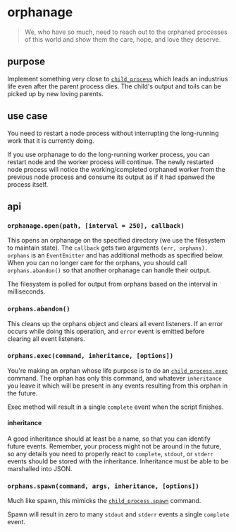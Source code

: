 orphanage
=========

> We, who have so much, need to reach out to the orphaned processes of this world and show them the care, hope, and love they deserve.

## purpose

Implement something very close to [`child_process`](http://nodejs.org/api/child_process.html) which leads an industrius life even after the parent process dies. The child's output and toils can be picked up by new loving parents.

## use case

You need to restart a node process without interrupting the long-running work that it is currently doing. 

If you use orphanage to do the long-running worker process, you can restart node and the worker process will continue. The newly restarted node process will notice the working/completed orphaned worker from the previous node process and consume its output as if it had spanwed the process itself.

## api

### `orphanage.open(path, [interval = 250], callback)`

This opens an orphanage on the specified directory (we use the filesystem to maintain state). The `callback` gets two arguments `(err, orphans).` `orphans` is an `EventEmitter` and has additional methods as specified below. When you can no longer care for the orphans, you should call `orphans.abandon()` so that another orphanage can handle their output.

The filesystem is polled for output from orphans based on the interval in milliseconds.

### `orphans.abandon()`

This cleans up the orphans object and clears all event listeners. If an error occurs while doing this operation, and `error` event is emitted before clearing all event listeners.

### `orphans.exec(command, inheritance, [options])`

You're making an orphan whose life purpose is to do an [`child_process.exec`](http://nodejs.org/api/child_process.html#child_process_child_process_exec_command_options_callback) command. The orphan has only this command, and whatever `inheritance` you leave it which will be present in any events resulting from this orphan in the future.

Exec method will result in a single `complete` event when the script finishes.

#### inheritance

A good inheritance should at least be a name, so that you can identify future events. Remember, your process might not be around in the future, so any details you need to properly react to `complete`, `stdout`, or `stderr` events should be stored with the inheritance. Inheritance must be able to be marshalled into JSON.

### `orphans.spawn(command, args, inheritance, [options])`

Much like spawn, this mimicks the [`child_process.spawn`](http://nodejs.org/api/child_process.html#child_process_child_process_spawn_command_args_options) command.

Spawn will result in zero to many `stdout` and `stderr` events a single `complete` event.
